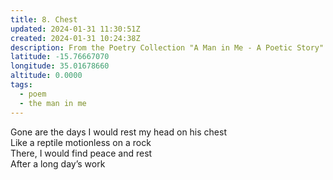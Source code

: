 ```yaml
---
title: 8. Chest
updated: 2024-01-31 11:30:51Z
created: 2024-01-31 10:24:38Z
description: From the Poetry Collection "A Man in Me - A Poetic Story" by Maxwell Kapezi Jr.
latitude: -15.76667070
longitude: 35.01678660
altitude: 0.0000
tags:
  - poem
  - the man in me
---
```


Gone are the days I would rest my head on his chest  
Like a reptile motionless on a rock  
There, I would find peace and rest  
After a long day’s work

